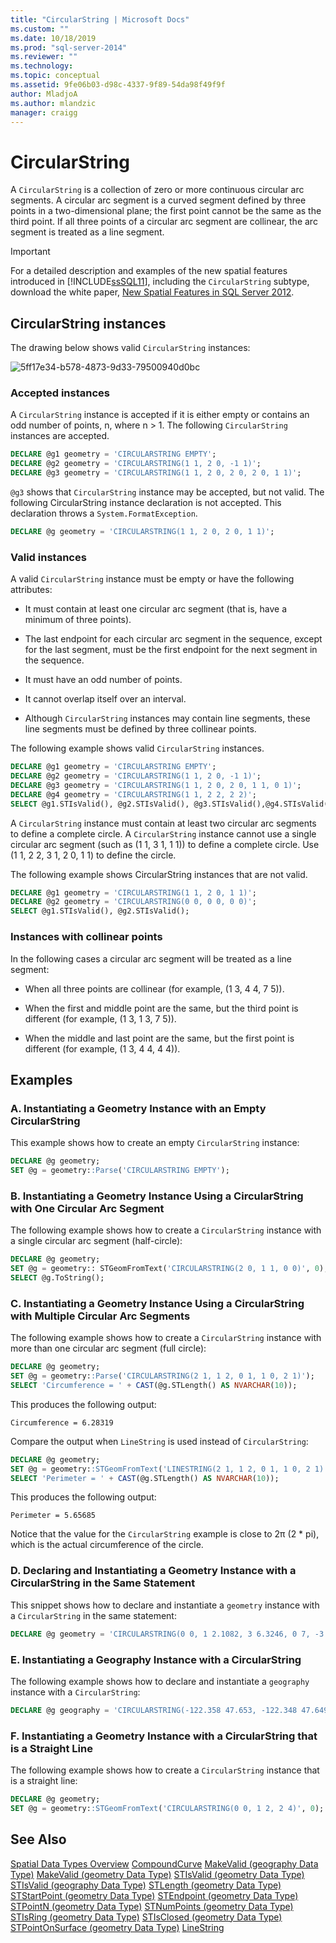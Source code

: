 ```yaml
---
title: "CircularString | Microsoft Docs"
ms.custom: ""
ms.date: 10/18/2019
ms.prod: "sql-server-2014"
ms.reviewer: ""
ms.technology: 
ms.topic: conceptual
ms.assetid: 9fe06b03-d98c-4337-9f89-54da98f49f9f
author: MladjoA
ms.author: mlandzic
manager: craigg
---
```

# CircularString
  A `CircularString` is a collection of zero or more continuous circular arc segments. A circular arc segment is a curved segment defined by three points in a two-dimensional plane; the first point cannot be the same as the third point. If all three points of a circular arc segment are collinear, the arc segment is treated as a line segment.

> [!IMPORTANT]
>  For a detailed description and examples of the new spatial features introduced in [!INCLUDE[ssSQL11](../../includes/sssql11-md.md)], including the `CircularString` subtype, download the white paper, [New Spatial Features in SQL Server 2012](https://go.microsoft.com/fwlink/?LinkId=226407).

## CircularString instances
 The drawing below shows valid `CircularString` instances:

 ![](../../database-engine/media/5ff17e34-b578-4873-9d33-79500940d0bc.png "5ff17e34-b578-4873-9d33-79500940d0bc")

### Accepted instances
 A `CircularString` instance is accepted if it is either empty or contains an odd number of points, n, where n > 1. The following `CircularString` instances are accepted.

```sql
DECLARE @g1 geometry = 'CIRCULARSTRING EMPTY';
DECLARE @g2 geometry = 'CIRCULARSTRING(1 1, 2 0, -1 1)';
DECLARE @g3 geometry = 'CIRCULARSTRING(1 1, 2 0, 2 0, 2 0, 1 1)';
```

 `@g3` shows that `CircularString` instance may be accepted, but not valid. The following CircularString instance declaration is not accepted. This declaration throws a `System.FormatException`.

```sql
DECLARE @g geometry = 'CIRCULARSTRING(1 1, 2 0, 2 0, 1 1)';
```

### Valid instances
 A valid `CircularString` instance must be empty or have the following attributes:

-   It must contain at least one circular arc segment (that is, have a minimum of three points).

-   The last endpoint for each circular arc segment in the sequence, except for the last segment, must be the first endpoint for the next segment in the sequence.

-   It must have an odd number of points.

-   It cannot overlap itself over an interval.

-   Although `CircularString` instances may contain line segments, these line segments must be defined by three collinear points.

 The following example shows valid `CircularString` instances.

```sql
DECLARE @g1 geometry = 'CIRCULARSTRING EMPTY';
DECLARE @g2 geometry = 'CIRCULARSTRING(1 1, 2 0, -1 1)';
DECLARE @g3 geometry = 'CIRCULARSTRING(1 1, 2 0, 2 0, 1 1, 0 1)';
DECLARE @g4 geometry = 'CIRCULARSTRING(1 1, 2 2, 2 2)';
SELECT @g1.STIsValid(), @g2.STIsValid(), @g3.STIsValid(),@g4.STIsValid();
```

 A `CircularString` instance must contain at least two circular arc segments to define a complete circle. A `CircularString` instance cannot use a single circular arc segment (such as (1 1, 3 1, 1 1)) to define a complete circle. Use (1 1, 2 2, 3 1, 2 0, 1 1) to define the circle.

 The following example shows CircularString instances that are not valid.

```sql
DECLARE @g1 geometry = 'CIRCULARSTRING(1 1, 2 0, 1 1)';
DECLARE @g2 geometry = 'CIRCULARSTRING(0 0, 0 0, 0 0)';
SELECT @g1.STIsValid(), @g2.STIsValid();
```

### Instances with collinear points
 In the following cases a circular arc segment will be treated as a line segment:

-   When all three points are collinear (for example, (1 3, 4 4, 7 5)).

-   When the first and middle point are the same, but the third point is different (for example, (1 3, 1 3, 7 5)).

-   When the middle and last point are the same, but the first point is different (for example, (1 3, 4 4, 4 4)).

## Examples

### A. Instantiating a Geometry Instance with an Empty CircularString
 This example shows how to create an empty `CircularString` instance:

```sql
DECLARE @g geometry;
SET @g = geometry::Parse('CIRCULARSTRING EMPTY');
```

### B. Instantiating a Geometry Instance Using a CircularString with One Circular Arc Segment
 The following example shows how to create a `CircularString` instance with a single circular arc segment (half-circle):

```sql
DECLARE @g geometry;
SET @g = geometry:: STGeomFromText('CIRCULARSTRING(2 0, 1 1, 0 0)', 0);
SELECT @g.ToString();
```

### C. Instantiating a Geometry Instance Using a CircularString with Multiple Circular Arc Segments
 The following example shows how to create a `CircularString` instance with more than one circular arc segment (full circle):

```sql
DECLARE @g geometry;
SET @g = geometry::Parse('CIRCULARSTRING(2 1, 1 2, 0 1, 1 0, 2 1)');
SELECT 'Circumference = ' + CAST(@g.STLength() AS NVARCHAR(10));  
```

 This produces the following output:

```
Circumference = 6.28319
```

 Compare the output when `LineString` is used instead of `CircularString`:

```sql
DECLARE @g geometry;
SET @g = geometry::STGeomFromText('LINESTRING(2 1, 1 2, 0 1, 1 0, 2 1)', 0);
SELECT 'Perimeter = ' + CAST(@g.STLength() AS NVARCHAR(10));
```

 This produces the following output:

```
Perimeter = 5.65685
```

 Notice that the value for the `CircularString` example is close to 2&#x03c0; (2 * pi), which is the actual circumference of the circle.

### D. Declaring and Instantiating a Geometry Instance with a CircularString in the Same Statement
 This snippet shows how to declare and instantiate a `geometry` instance with a `CircularString` in the same statement:

```sql
DECLARE @g geometry = 'CIRCULARSTRING(0 0, 1 2.1082, 3 6.3246, 0 7, -3 6.3246, -1 2.1082, 0 0)';
```

### E. Instantiating a Geography Instance with a CircularString
 The following example shows how to declare and instantiate a `geography` instance with a `CircularString`:

```sql
DECLARE @g geography = 'CIRCULARSTRING(-122.358 47.653, -122.348 47.649, -122.348 47.658, -122.358 47.658, -122.358 47.653)';
```

### F. Instantiating a Geometry Instance with a CircularString that is a Straight Line
 The following example shows how to create a `CircularString` instance that is a straight line:

```sql
DECLARE @g geometry;
SET @g = geometry::STGeomFromText('CIRCULARSTRING(0 0, 1 2, 2 4)', 0);
```

## See Also
 [Spatial Data Types Overview](spatial-data-types-overview.md) 
 [CompoundCurve](compoundcurve.md) 
 [MakeValid &#40;geography Data Type&#41;](/sql/t-sql/spatial-geography/makevalid-geography-data-type) 
 [MakeValid &#40;geometry Data Type&#41;](/sql/t-sql/spatial-geometry/makevalid-geometry-data-type) 
 [STIsValid &#40;geometry Data Type&#41;](/sql/t-sql/spatial-geometry/stisvalid-geometry-data-type) 
 [STIsValid &#40;geography Data Type&#41;](/sql/t-sql/spatial-geography/stisvalid-geography-data-type) 
 [STLength &#40;geometry Data Type&#41;](/sql/t-sql/spatial-geometry/stlength-geometry-data-type) 
 [STStartPoint &#40;geometry Data Type&#41;](/sql/t-sql/spatial-geometry/ststartpoint-geometry-data-type) 
 [STEndpoint &#40;geometry Data Type&#41;](/sql/t-sql/spatial-geometry/stendpoint-geometry-data-type) 
 [STPointN &#40;geometry Data Type&#41;](/sql/t-sql/spatial-geometry/stpointn-geometry-data-type) 
 [STNumPoints &#40;geometry Data Type&#41;](/sql/t-sql/spatial-geometry/stnumpoints-geometry-data-type) 
 [STIsRing &#40;geometry Data Type&#41;](/sql/t-sql/spatial-geometry/stisring-geometry-data-type) 
 [STIsClosed &#40;geometry Data Type&#41;](/sql/t-sql/spatial-geometry/stisclosed-geometry-data-type) 
 [STPointOnSurface &#40;geometry Data Type&#41;](/sql/t-sql/spatial-geometry/stpointonsurface-geometry-data-type) 
 [LineString](linestring.md)


